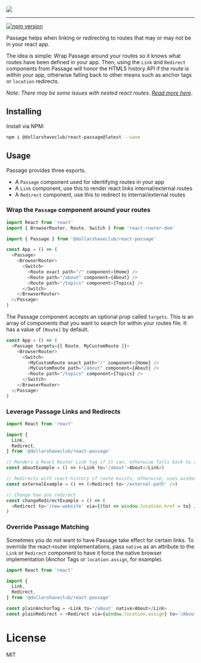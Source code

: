 <img src="https://i.imgur.com/IoreaHU.jpg">

***

[![npm version](https://badge.fury.io/js/%40dollarshaveclub%2Freact-passage.svg)](https://badge.fury.io/js/%40dollarshaveclub%2Freact-passage)

Passage helps when linking or redirecting to routes that may or may not be in your react app.

The idea is simple: Wrap Passage around your routes so it knows what routes have been defined in your app. Then, using the `Link` and `Redirect` components from Passage  will honor the HTML5 history API if the route is within your app, otherwise falling back to other means such as anchor tags or `location` redirects.

_Note: There may be some issues with nested react routes. [Read more here](https://github.com/dollarshaveclub/react-passage/issues/1)_.

## Installing

Install via NPM:

```sh
npm i @dollarshaveclub/react-passage@latest --save
```

## Usage

Passage provides three exports.

* A `Passage` component used for identifying routes in your app
* A `Link` component, use this to render react links internal/external routes
* A `Redirect` component, use this to redirect to internal/external routes


### Wrap the `Passage` component around your routes

```js
import React from 'react'
import { BrowserRouter, Route, Switch } from 'react-router-dom'

import { Passage } from '@dollarshaveclub/react-passage'

const App = () => (
  <Passage>
    <BrowserRouter>
      <Switch>
        <Route exact path="/" component={Home} />
        <Route path="/about" component={About} />
        <Route path="/topics" component={Topics} />
      </Switch>
    </BrowserRouter>
  </Passage>
)
```

The Passage component accepts an optional prop called `targets`. This is an array of components that you want to search for within your routes file. It has a value of `[Route]` by default.

```js
const App = () => (
  <Passage targets={[ Route, MyCustomRoute ]}>
    <BrowserRouter>
      <Switch>
        <MyCustomRoute exact path="/" component={Home} />
        <MyCustomRoute path="/about" component={About} />
        <Route path="/topics" component={Topics} />
      </Switch>
    </BrowserRouter>
  </Passage>
)
```

### Leverage Passage Links and Redirects

```js
import React from 'react'

import {
  Link,
  Redirect,
} from '@dollarshaveclub/react-passage'

// Renders a React Router Link tag if it can, otherwise falls back to an anchor tag
const aboutExample = () => (<Link to='/about'>About</Link>)

// Redirects with react-history if route exists, otherwise, uses window.location.assign
const externalExample = () => (<Redirect to='/external-path' />)

// Change how you redirect
const changeRedirectExample = () => (
  <Redirect to='/new-website' via={(to) => window.location.href = to} />
)
```

### Override Passage Matching
Sometimes you do not want to have Passage take effect for certain links. To override the react-router implementations, pass `native` as an attribute to the `Link` or `Redirect` component to have it force the native browser implementation (Anchor Tags or `location.assign`, for example).

```js
import React from 'react'

import {
  Link,
  Redirect,
} from '@dollarshaveclub/react-passage'

const plainAnchorTag = <Link to='/about' native>About</Link>
const plainRedirect = <Redirect via={window.location.assign} to='/About' native>About</Redirect>
```

# License

MIT
